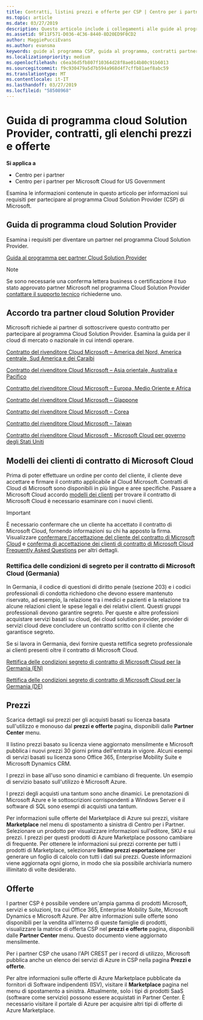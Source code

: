 ```yaml
---
title: Contratti, listini prezzi e offerte per CSP | Centro per i partner
ms.topic: article
ms.date: 03/27/2019
description: Questo articolo include i collegamenti alle guide al programma Cloud Solution Provider, ai contratti per i partner, ai contratti per i clienti, ai listini prezzi e alle offerte.
ms.assetid: 9F11F571-D036-4C36-8440-8D20ED9F0CD2
author: MaggiePucciEvans
ms.author: evansma
keywords: guide al programma CSP, guida al programma, contratti partner, contratto cliente, listini prezzi, offerte
ms.localizationpriority: medium
ms.openlocfilehash: c6ea36d5fb807f10364d28f8ae014b80c91b6013
ms.sourcegitcommit: f9c930479a5d7b594a968d4f7cffb81aef8abc59
ms.translationtype: MT
ms.contentlocale: it-IT
ms.lasthandoff: 03/27/2019
ms.locfileid: "58508968"
---
```

# <a name="cloud-solution-provider-program-guide-agreements-price-lists-and-offers"></a>Guida di programma cloud Solution Provider, contratti, gli elenchi prezzi e offerte

**Si applica a**

-  Centro per i partner
-  Centro per i partner per Microsoft Cloud for US Government


Esamina le informazioni contenute in questo articolo per informazioni sui requisiti per partecipare al programma Cloud Solution Provider (CSP) di Microsoft.

## <a name="cloud-solution-provider-program-guide"></a>Guida di programma cloud Solution Provider

Esamina i requisiti per diventare un partner nel programma Cloud Solution Provider.

[Guida al programma per partner Cloud Solution Provider](https://go.microsoft.com/fwlink/p/?LinkId=617100)

>[!Note]
>Se sono necessarie una conferma lettera business o certificazione il tuo stato approvato partner Microsoft nel programma Cloud Solution Provider [contattare il supporto tecnico](https://partner.microsoft.com/pcv/servicerequests/create) richiederne uno.

## <a name="cloud-solution-provider-partner-agreement"></a>Accordo tra partner cloud Solution Provider

Microsoft richiede ai partner di sottoscrivere questo contratto per partecipare al programma Cloud Solution Provider. Esamina la guida per il cloud di mercato o nazionale in cui intendi operare.

[Contratto del rivenditore Cloud Microsoft – America del Nord, America centrale, Sud America e dei Caraibi](https://download.microsoft.com/download/2/C/8/2C8CAC17-FCE7-4F51-9556-4D77C7022DF5/MCRA2018_AOC_ENG_Sep2018_CR.pdf)

[Contratto del rivenditore Cloud Microsoft – Asia orientale, Australia e Pacifico](https://download.microsoft.com/download/2/C/8/2C8CAC17-FCE7-4F51-9556-4D77C7022DF5/MCRA2018_APOC_ENG_Mar2019_CR.pdf)

[Contratto del rivenditore Cloud Microsoft – Europa, Medio Oriente e Africa](https://download.microsoft.com/download/2/C/8/2C8CAC17-FCE7-4F51-9556-4D77C7022DF5/MCRA2018_EOC_ENG_Sep2018_CR.pdf)

[Contratto del rivenditore Cloud Microsoft – Giappone](https://download.microsoft.com/download/2/C/8/2C8CAC17-FCE7-4F51-9556-4D77C7022DF5/MCRA2018_JPN_ENG_Sep2018_CR.pdf)

[Contratto del rivenditore Cloud Microsoft – Corea](https://download.microsoft.com/download/2/C/8/2C8CAC17-FCE7-4F51-9556-4D77C7022DF5/MCRA2018_KOR_ENG_Sep2018_CR.pdf)

[Contratto del rivenditore Cloud Microsoft – Taiwan](https://download.microsoft.com/download/2/C/8/2C8CAC17-FCE7-4F51-9556-4D77C7022DF5/MCRA2018_TAI_ENG_Sep2018_CR.pdf)

[Contratto del rivenditore Cloud Microsoft - Microsoft Cloud per governo degli Stati Uniti](https://download.microsoft.com/download/2/C/8/2C8CAC17-FCE7-4F51-9556-4D77C7022DF5/MCRA2018_AOC_USGCC_ENG_Feb2019_CR.pdf)

## <a name="microsoft-cloud-agreement-customer-templates"></a>Modelli dei clienti di contratto di Microsoft Cloud

Prima di poter effettuare un ordine per conto del cliente, il cliente deve accettare e firmare il contratto applicabile al Cloud Microsoft. Contratti di Cloud di Microsoft sono disponibili in più lingue e aree specifiche. Passare a Microsoft Cloud accordo [modelli dei clienti](agreements.md) per trovare il contratto di Microsoft Cloud è necessario esaminare con i nuovi clienti.

>[!IMPORTANT]
>È necessario confermare che un cliente ha accettato il contratto di Microsoft Cloud, fornendo informazioni su chi ha apposto la firma. Visualizzare [confermare l'accettazione del cliente del contratto di Microsoft Cloud](confirm-consent.md) e [conferma di accettazione dei clienti di contratto di Microsoft Cloud Frequently Asked Questions](confirm-consent-faq.md) per altri dettagli.

### <a name="professional-secrecy-amendment-to-the-microsoft-cloud-agreement-germany"></a>Rettifica delle condizioni di segreto per il contratto di Microsoft Cloud (Germania)

In Germania, il codice di questioni di diritto penale (sezione 203) e i codici professionali di condotta richiedono che devono essere mantenuto riservato, ad esempio, la relazione tra i medici e pazienti e la relazione tra alcune relazioni client le spese legali e dei relativi client. Questi gruppi professionali devono garantire segreto. Per queste e altre professioni acquistare servizi basati su cloud, dei cloud solution provider, provider di servizi cloud deve concludere un contratto scritto con il cliente che garantisce segreto.

Se si lavora in Germania, devi fornire questa rettifica segreto professionale ai clienti presenti oltre il contratto di Microsoft Cloud.

[Rettifica delle condizioni segreto di contratto di Microsoft Cloud per la Germania (EN)](https://go.microsoft.com/fwlink/?linkid=2030827&clcid=0x409)

[Rettifica delle condizioni segreto di contratto di Microsoft Cloud per la Germania (DE)](https://go.microsoft.com/fwlink/?linkid=2030827&clcid=0x407)

## <a name="pricing"></a>Prezzi

Scarica dettagli sui prezzi per gli acquisti basati su licenza basata sull'utilizzo e monouso dal **prezzi e offerte** pagina, disponibili dalle **Partner Center** menu.

Il listino prezzi basato su licenza viene aggiornato mensilmente e Microsoft pubblica i nuovi prezzi 30 giorni prima dell'entrata in vigore. Alcuni esempi di servizi basati su licenza sono Office 365, Enterprise Mobility Suite e Microsoft Dynamics CRM. 

I prezzi in base all'uso sono dinamici e cambiano di frequente. Un esempio di servizio basato sull'utilizzo è Microsoft Azure.

I prezzi degli acquisti una tantum sono anche dinamici. Le prenotazioni di Microsoft Azure e le sottoscrizioni corrispondenti a Windows Server e il software di SQL sono esempi di acquisti una tantum.

Per informazioni sulle offerte del Marketplace di Azure sui prezzi, visitare **Marketplace** nel menu di spostamento a sinistra di Centro per i Partner. Selezionare un prodotto per visualizzare informazioni sull'editore, SKU e sui prezzi. I prezzi per questi prodotti di Azure Marketplace possono cambiare di frequente. Per ottenere le informazioni sui prezzi corrente per tutti i prodotti di Marketplace, selezionare **listino prezzi esportazione** per generare un foglio di calcolo con tutti i dati sui prezzi. Queste informazioni viene aggiornata ogni giorno, in modo che sia possibile archiviarla numero illimitato di volte desiderato.

## <a name="offers"></a>Offerte

I partner CSP è possibile vendere un'ampia gamma di prodotti Microsoft, servizi e soluzioni, tra cui Office 365, Enterprise Mobility Suite, Microsoft Dynamics e Microsoft Azure. Per altre informazioni sulle offerte sono disponibili per la vendita all'interno di queste famiglie di prodotti, visualizzare la matrice di offerta CSP nel **prezzi e offerte** pagina, disponibili dalle **Partner Center** menu. Questo documento viene aggiornato mensilmente.

Per i partner CSP che usano l'API CREST per i record di utilizzo, Microsoft pubblica anche un elenco dei servizi di Azure in CSP nella pagina **Prezzi e offerte**.

Per altre informazioni sulle offerte di Azure Marketplace pubblicate da fornitori di Software indipendenti (ISV), visitare il **Marketplace** pagina nel menu di spostamento a sinistra. Attualmente, solo i tipi di prodotti SaaS (software come servizio) possono essere acquistati in Partner Center. È necessario visitare il portale di Azure per acquisire altri tipi di offerte di Azure Marketplace.
